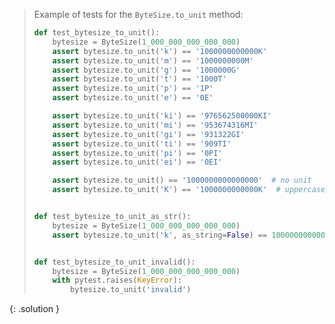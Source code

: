 
> <solution-title></solution-title>
> 
> Example of tests for the `ByteSize.to_unit` method:
> 
> ```python
> def test_bytesize_to_unit():
>     bytesize = ByteSize(1_000_000_000_000_000)
>     assert bytesize.to_unit('k') == '1000000000000K'
>     assert bytesize.to_unit('m') == '1000000000M'
>     assert bytesize.to_unit('g') == '1000000G'
>     assert bytesize.to_unit('t') == '1000T'
>     assert bytesize.to_unit('p') == '1P'
>     assert bytesize.to_unit('e') == '0E'
> 
>     assert bytesize.to_unit('ki') == '976562500000KI'
>     assert bytesize.to_unit('mi') == '953674316MI'
>     assert bytesize.to_unit('gi') == '931322GI'
>     assert bytesize.to_unit('ti') == '909TI'
>     assert bytesize.to_unit('pi') == '0PI'
>     assert bytesize.to_unit('ei') == '0EI'
> 
>     assert bytesize.to_unit() == '1000000000000000'  # no unit
>     assert bytesize.to_unit('K') == '1000000000000K'  # uppercase unit
> 
> 
> def test_bytesize_to_unit_as_str():
>     bytesize = ByteSize(1_000_000_000_000_000)
>     assert bytesize.to_unit('k', as_string=False) == 1000000000000  # not to_string
> 
> 
> def test_bytesize_to_unit_invalid():
>     bytesize = ByteSize(1_000_000_000_000_000)
>     with pytest.raises(KeyError):
>         bytesize.to_unit('invalid')
> ```
{: .solution }
